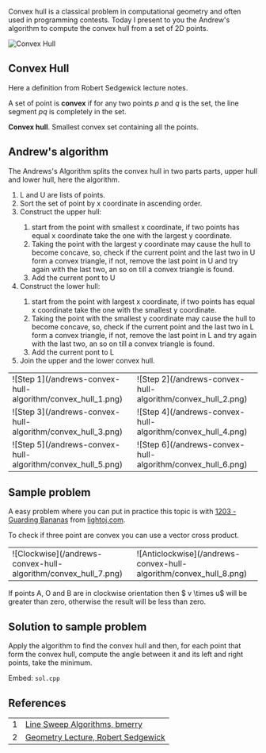 
<p>Convex hull is a classical problem in computational geometry and often used in programming contests. Today I present to you  the Andrew's algorithm to compute the convex hull from a set of 2D points. </p>

![Convex Hull](/andrews-convex-hull-algorithm/convex_hull_0.svg)

## Convex Hull
<p>Here a definition from Robert Sedgewick lecture notes.</p>

<div class="box">
<p>A set of point is <strong>convex</strong> if for any two points <em>p</em> and <em>q</em> is the set, the line segment <em>pq</em> is completely in the set.</p>
  
<p><strong>Convex hull</strong>. Smallest convex set containing all the points.</p>
</div>

## Andrew's algorithm
<p>The Andrews's Algorithm splits the convex hull in two parts parts, upper hull and lower hull, here the algorithm.</p>

<ol>
  <li>L and U are lists of points.</li>
  <li>Sort the set of point by x coordinate in ascending order.</li>
  <li>Construct the upper hull:</li>
  <ol>
    <li>start from the point with smallest x coordinate, if two points has equal x coordinate take the one with the largest y coordinate.</li>
    <li>Taking the point with the largest y coordinate may cause the hull to become concave, so, check if the current point and the last two in U form a convex triangle, if not, remove the last point in U and try again with the last two, an so on till a convex triangle is found.</li>
    <li>Add the current pont to U</li>
  </ol>
  <li>Construct the lower hull:</li>
  <ol>
    <li>start from the point with largest x coordinate, if two points has equal x coordinate take the one with the smallest y coordinate.</li>
    <li>Taking the point with the smallest y coordinate may cause the hull to become concave, so, check if the current point and the last two in L form a convex triangle, if not, remove the last point in L and try again with the last two, an so on till a convex triangle is found.</li>
    <li>Add the current pont to L</li>
  </ol>
  <li>Join the upper and the lower convex hull.</li>
</ol>

<table>
<tr>
<td>![Step 1](/andrews-convex-hull-algorithm/convex_hull_1.png)
<td>![Step 2](/andrews-convex-hull-algorithm/convex_hull_2.png)
</tr>
<tr>
<td>![Step 3](/andrews-convex-hull-algorithm/convex_hull_3.png)
<td>![Step 4](/andrews-convex-hull-algorithm/convex_hull_4.png)
</tr>
<tr>
<td>![Step 5](/andrews-convex-hull-algorithm/convex_hull_5.png)
<td>![Step 6](/andrews-convex-hull-algorithm/convex_hull_6.png)
</tr>
</table>

## Sample problem

<p>A easy problem where you can put in practice this topic is with <a href="http://lightoj.com/volume_showproblem.php?problem=1203" target="_blank">1203 - Guarding Bananas</a> from <a href="http://lightoj.com/" target="_blank">lightoj.com</a>.</p>

<p>To check if three point are convex you can use a vector cross product.</p>

<table>
<tr>
<td>![Clockwise](/andrews-convex-hull-algorithm/convex_hull_7.png)
<td>![Anticlockwise](/andrews-convex-hull-algorithm/convex_hull_8.png)
</tr>
</table>

<p>If points A, O and B are in clockwise orientation then $ v \times u$ will be greater than zero, otherwise the result will be less than  zero.</p>

## Solution to sample problem

<p>Apply the algorithm to find the convex hull and then, for each point that form the convex hull, compute the angle between it and its left and right points, take the minimum.</p>

Embed: `sol.cpp`

## References
<table border="0">
  <tr><td>1</td> <td><a href="http://community.topcoder.com/tc?module=Static&d1=tutorials&d2=lineSweep" target="_blank">Line Sweep Algorithms, bmerry</a></td></tr>
  <tr><td>2</td> <td><a href="http://www.cs.princeton.edu/courses/archive/fall05/cos226/lectures/geometry.pdf" target="_blank">Geometry Lecture, Robert Sedgewick</a></td></tr>
</table>
